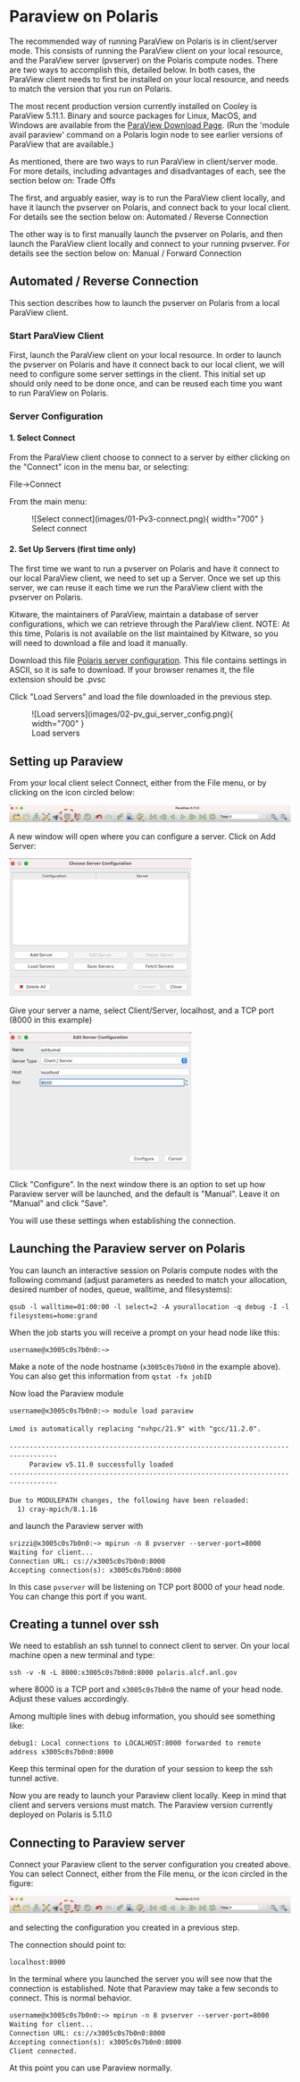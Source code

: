 # Paraview on Polaris

The recommended way of running ParaView on Polaris is in client/server mode. This consists of running the ParaView client on your local resource, and the ParaView server (pvserver) on the Polaris compute nodes. There are two ways to accomplish this, detailed below. In both cases, the ParaView client needs to first be installed on your local resource, and needs to match the version that you run on Polaris.

The most recent production version currently installed on Cooley is ParaView  5.11.1. Binary and source packages for Linux, MacOS, and Windows are available from the [ParaView Download Page](https://www.paraview.org/download/). (Run the 'module avail paraview' command on a Polaris login node to see earlier versions of ParaView that are available.)

As mentioned, there are two ways to run ParaView in client/server mode. For more details, including advantages and disadvantages of each, see the section below on: Trade Offs

The first, and arguably easier, way is to run the ParaView client locally, and have it launch the pvserver on Polaris, and connect back to your local client. For details see the section below on: Automated / Reverse Connection

The other way is to first manually launch the pvserver on Polaris, and then launch the ParaView client locally and connect to your running pvserver. For details see the section below on: Manual / Forward Connection

## Automated / Reverse Connection
This section describes how to launch the pvserver on Polaris from a local ParaView client.

### Start ParaView Client
First, launch the ParaView client on your local resource. In order to launch the pvserver on Polaris and have it connect back to our local client, we will need to configure some server settings in the client. This initial set up should only need to be done once, and can be reused each time you want to run ParaView on Polaris.

### Server Configuration

#### 1. Select Connect
From the ParaView client choose to connect to a server by either clicking on the "Connect" icon in the menu bar, or selecting:

File->Connect

From the main menu:

<figure markdown>
  ![Select connect](images/01-Pv3-connect.png){ width="700" }
  <figcaption>Select connect</figcaption>
</figure>

#### 2. Set Up Servers (first time only)
The first time we want to run a pvserver on Polaris and have it connect to our local ParaView client, we need to set up a Server. Once we set up this server, we can reuse it each time we run the ParaView client with the pvserver on Polaris.

Kitware, the maintainers of ParaView, maintain a database of server configurations, which we can retrieve through the ParaView client. NOTE: At this time, Polaris is not available on the list maintained by Kitware, so you will need to download a file and load it manually.

Download this file [Polaris server configuration](server_polaris.pvsc). This file contains settings in ASCII, so it is safe to download. If your browser renames it, the file extension should be .pvsc

Click "Load Servers" and load the file downloaded in the previous step.

<figure markdown>
  ![Load servers](images/02-pv_gui_server_config.png){ width="700" }
  <figcaption>Load servers</figcaption>
</figure>
















## Setting up Paraview 

From your local client select Connect, either from the File menu, or by clicking on the icon circled below:

![Connect icon](connect-icon.png) 

A new window will open where you can configure a server. Click on Add Server:

![Choose server](choose-server.png)

Give your server a name, select Client/Server, localhost, and a TCP port (8000 in this example)

![Edit server](edit-server.png)

Click "Configure". In the next window there is an option to set up how Paraview server will be launched, and the default is "Manual". Leave it on "Manual" and click "Save".

You will use these settings when establishing the connection.

## Launching the Paraview server on Polaris

You can launch an interactive session on Polaris compute nodes with the following command (adjust parameters as needed to match your allocation, desired number of nodes, queue, walltime, and filesystems):

```shell
qsub -l walltime=01:00:00 -l select=2 -A yourallocation -q debug -I -l filesystems=home:grand
```

When the job starts you will receive a prompt on your head node like this:

```
username@x3005c0s7b0n0:~>
```

Make a note of the node hostname (`x3005c0s7b0n0` in the example above). You can also get this information from `qstat -fx jobID`


Now load the Paraview module

```
username@x3005c0s7b0n0:~> module load paraview

Lmod is automatically replacing "nvhpc/21.9" with "gcc/11.2.0".

----------------------------------------------------------------------------------
     Paraview v5.11.0 successfully loaded
----------------------------------------------------------------------------------

Due to MODULEPATH changes, the following have been reloaded:
  1) cray-mpich/8.1.16
```

and launch the Paraview server with

```
srizzi@x3005c0s7b0n0:~> mpirun -n 8 pvserver --server-port=8000
Waiting for client...
Connection URL: cs://x3005c0s7b0n0:8000
Accepting connection(s): x3005c0s7b0n0:8000
```

In this case `pvserver` will be listening on TCP port 8000 of your head node. You can change this port if you want.

## Creating a tunnel over ssh

We need to establish an ssh tunnel to connect client to server. On your local machine open a new terminal and type:

```
ssh -v -N -L 8000:x3005c0s7b0n0:8000 polaris.alcf.anl.gov
```

where 8000 is a TCP port and `x3005c0s7b0n0` the name of your head node. Adjust these values accordingly.

Among multiple lines with debug information,  you should see something like:

```
debug1: Local connections to LOCALHOST:8000 forwarded to remote address x3005c0s7b0n0:8000
```

Keep this terminal open for the duration of your session to keep the ssh tunnel active.

Now you are ready to launch your Paraview client locally. Keep in mind that client and servers versions must match. The Paraview version currently deployed on Polaris is 5.11.0

## Connecting to Paraview server

Connect your Paraview client to the server configuration you created above. You can select Connect, either from the File menu, or the icon circled in the figure:

![Connect icon](connect-icon.png)  

and selecting the configuration you created in a previous step.

The connection should point to:

```
localhost:8000
```

In the terminal where you launched the server you will see now that the connection is established. Note that Paraview may take a few seconds to connect. This is normal behavior.

```
username@x3005c0s7b0n0:~> mpirun -n 8 pvserver --server-port=8000
Waiting for client...
Connection URL: cs://x3005c0s7b0n0:8000
Accepting connection(s): x3005c0s7b0n0:8000
Client connected.
```

At this point you can use Paraview normally.






